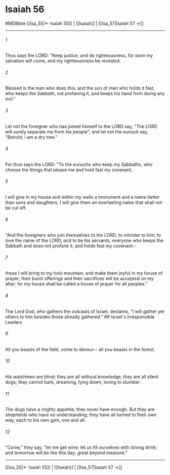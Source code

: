 # Isaiah 56
#MDBible
[[Isa_55|← Isaiah 55]] | [[Isaiah]] | [[Isa_57|Isaiah 57 →]]

***

###### 1 

Thus says the LORD: "Keep justice, and do righteousness, for soon my salvation will come, and my righteousness be revealed. 

###### 2 

Blessed is the man who does this, and the son of man who holds it fast, who keeps the Sabbath, not profaning it, and keeps his hand from doing any evil." 

###### 3 

Let not the foreigner who has joined himself to the LORD say, "The LORD will surely separate me from his people"; and let not the eunuch say, "Behold, I am a dry tree." 

###### 4 

For thus says the LORD: "To the eunuchs who keep my Sabbaths, who choose the things that please me and hold fast my covenant, 

###### 5 

I will give in my house and within my walls a monument and a name better than sons and daughters; I will give them an everlasting name that shall not be cut off. 

###### 6 

"And the foreigners who join themselves to the LORD, to minister to him, to love the name of the LORD, and to be his servants, everyone who keeps the Sabbath and does not profane it, and holds fast my covenant-- 

###### 7 

these I will bring to my holy mountain, and make them joyful in my house of prayer; their burnt offerings and their sacrifices will be accepted on my altar; for my house shall be called a house of prayer for all peoples." 

###### 8 

The Lord God, who gathers the outcasts of Israel, declares, "I will gather yet others to him besides those already gathered." ## Israel's Irresponsible Leaders 

###### 9 

All you beasts of the field, come to devour-- all you beasts in the forest. 

###### 10 

His watchmen are blind; they are all without knowledge; they are all silent dogs; they cannot bark, dreaming, lying down, loving to slumber. 

###### 11 

The dogs have a mighty appetite; they never have enough. But they are shepherds who have no understanding; they have all turned to their own way, each to his own gain, one and all. 

###### 12 

"Come," they say, "let me get wine; let us fill ourselves with strong drink; and tomorrow will be like this day, great beyond measure." 

***

[[Isa_55|← Isaiah 55]] | [[Isaiah]] | [[Isa_57|Isaiah 57 →]]
